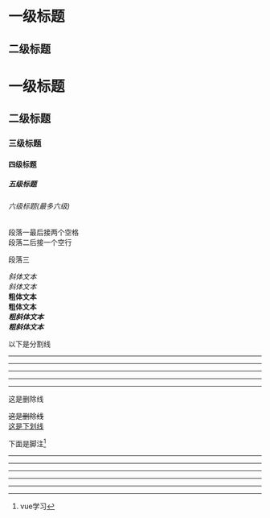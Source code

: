 一级标题
=======
二级标题
-------
# 一级标题
## 二级标题
### 三级标题
#### 四级标题
##### 五级标题
###### 六级标题(最多六级)

段落一最后接两个空格  
段落二后接一个空行

段落三

*斜体文本*  
_斜体文本_  
**粗体文本**  
__粗体文本__  
***粗斜体文本***  
___粗斜体文本___  

以下是分割线  
***

* * *

*****

- - -

----------

这是删除线

~~这是删除线~~  
<u>这是下划线</u>


下面是脚注[^注脚]


***

* * *

*****

- - -

----------



[^注脚]:vue学习
